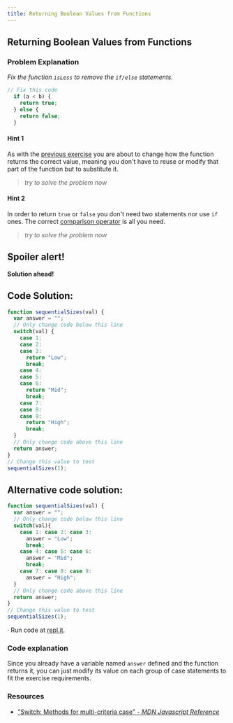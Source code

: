 ```yaml
---
title: Returning Boolean Values from Functions
---
```

## Returning Boolean Values from Functions

### Problem Explanation

_Fix the function `isLess` to remove the `if/else` statements._
```js
// Fix this code
  if (a < b) {
    return true;
  } else {
    return false;
  }
```

#### Hint 1
As with the [previous exercise](https://learn.freecodecamp.org/javascript-algorithms-and-data-structures/basic-javascript/replacing-if-else-chains-with-switch) you are about to change how the function returns the correct value, meaning you don't have to reuse or modify that part of the function but to substitute it.
> _try to solve the problem now_

#### Hint 2
In order to return `true` or `false` you don't need two statements nor use `if` ones. The correct [comparison operator](https://developer.mozilla.org/en-US/docs/Web/JavaScript/Reference/Operators/Comparison_Operators) is all you need.
> _try to solve the problem now_

## Spoiler alert!

**Solution ahead!**

## Code Solution:
```javascript
function sequentialSizes(val) {
  var answer = "";
  // Only change code below this line
  switch(val) {
    case 1:
    case 2:
    case 3:
      return "Low";
      break;
    case 4:
    case 5:
    case 6:
      return "Mid";
      break;
    case 7:
    case 8:
    case 9:
      return "High";
      break;
  } 
  // Only change code above this line  
  return answer;  
}
// Change this value to test
sequentialSizes(1);
```

## Alternative code solution:

```javascript
function sequentialSizes(val) {
  var answer = "";
  // Only change code below this line
  switch(val){
    case 1: case 2: case 3:
      answer = "Low";
      break;
    case 4: case 5: case 6:
      answer = "Mid";
      break;
    case 7: case 8: case 9:
      answer = "High";
  }
  // Only change code above this line  
  return answer;  
}
// Change this value to test
sequentialSizes(1);
```
·  Run code at [repl.it](https://repl.it/@AdrianSkar/Basic-JS-Multiple-opts-in-switch).

### Code explanation
Since you already have a variable named `answer` defined and the function returns it, you can just modify its value on each group of case statements to fit the exercise requirements. 

### Resources
- ["Switch: Methods for multi-criteria case" - *MDN Javascript Reference*](https://developer.mozilla.org/en-US/docs/Web/JavaScript/Reference/Statements/switch)
<!--stackedit_data:
eyJoaXN0b3J5IjpbOTUzMDI1OTQ0LDE4Mzc1NTIyOTMsLTExNT
AxMzMyNjcsMTUxMzg0NjIwNCwtMjE0Njc2NDQ0NywtMjQwNjA3
MDU1LDIxMzU2MDE2MjQsODE1MjM2OTU4LDgyMDgxNTI4NywtMT
E1NjQzMjYyNiwtNTk4OTI1NDA2LC05OTIzNDYyOTcsLTEzNjUw
MDc3NTUsMzU1MTQzMDQ3LC0xMjUzODgyMzc4LC0xNDQ0MDg0Mj
Q0LC0xMDkyMDE2NjM1LDI5MTQ3MDE4LC0xOTM1NDE2MjMwLC0x
NzAzNDkxNDY1XX0=
-->